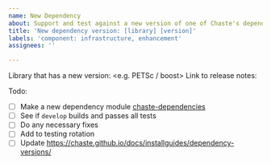 ```yaml
---
name: New Dependency
about: Support and test against a new version of one of Chaste's dependencies
title: 'New dependency version: [library] [version]'
labels: 'component: infrastructure, enhancement'
assignees: ''

---
```


Library that has a new version: <e.g. PETSc / boost>
Link to release notes: <add here>

Todo:
- [ ]  Make a new dependency module [chaste-dependencies ](https://github.com/Chaste/dependency-modules)
- [ ]  See if `develop` builds and passes all tests
- [ ]  Do any necessary fixes
- [ ]  Add to testing rotation
- [ ]  Update https://chaste.github.io/docs/installguides/dependency-versions/
